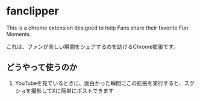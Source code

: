 # fanclipper
This is a chrome extension designed to help Fans share their favorite Fun Moments.

これは、ファンが楽しい瞬間をシェアするのを助けるChrome拡張です。

## どうやって使うのか

1. YouTubeを見ているときに、面白かった瞬間にこの拡張を実行すると、スクショを撮影してXに簡単にポストできます
